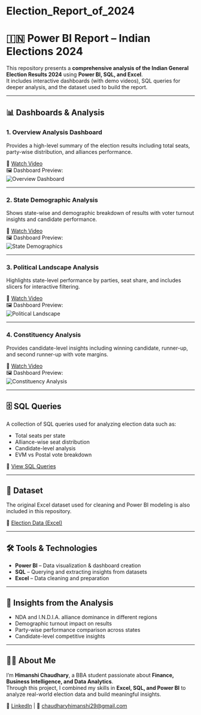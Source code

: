 # Election_Report_of_2024
# 🇮🇳 Power BI Report – Indian Elections 2024

This repository presents a **comprehensive analysis of the Indian General Election Results 2024** using **Power BI, SQL, and Excel**.  
It includes interactive dashboards (with demo videos), SQL queries for deeper analysis, and the dataset used to build the report.

---

## 📊 Dashboards & Analysis

### 1. Overview Analysis Dashboard
Provides a high-level summary of the election results including total seats, party-wise distribution, and alliances performance.  

🎥 [Watch Video](Overview_Dashboard/video.mp4)  
🖼️ Dashboard Preview:  
![Overview Dashboard](images/overview.png)

---

### 2. State Demographic Analysis
Shows state-wise and demographic breakdown of results with voter turnout insights and candidate performance.  

🎥 [Watch Video](State_Demographics/video.mp4)  
🖼️ Dashboard Preview:  
![State Demographics](images/state_demo.png)

---

### 3. Political Landscape Analysis
Highlights state-level performance by parties, seat share, and includes slicers for interactive filtering.  

🎥 [Watch Video](Political_Landscape/video.mp4)  
🖼️ Dashboard Preview:  
![Political Landscape](images/political.png)

---

### 4. Constituency Analysis
Provides candidate-level insights including winning candidate, runner-up, and second runner-up with vote margins.  

🎥 [Watch Video](Constituency_Analysis/video.mp4)  
🖼️ Dashboard Preview:  
![Constituency Analysis](images/constituency.png)

---

## 🗄️ SQL Queries
A collection of SQL queries used for analyzing election data such as:  
- Total seats per state  
- Alliance-wise seat distribution  
- Candidate-level analysis  
- EVM vs Postal vote breakdown  

📂 [View SQL Queries](SQL%20Queries.docx)  

---

## 📑 Dataset
The original Excel dataset used for cleaning and Power BI modeling is also included in this repository.  

📂 [Election Data (Excel)](data/election_data.xlsx)  

---

## 🛠️ Tools & Technologies
- **Power BI** – Data visualization & dashboard creation  
- **SQL** – Querying and extracting insights from datasets  
- **Excel** – Data cleaning and preparation  

---

## 🚀 Insights from the Analysis
- NDA and I.N.D.I.A. alliance dominance in different regions  
- Demographic turnout impact on results  
- Party-wise performance comparison across states  
- Candidate-level competitive insights  

---

## 👩‍💻 About Me
I’m **Himanshi Chaudhary**, a BBA student passionate about **Finance, Business Intelligence, and Data Analytics**.  
Through this project, I combined my skills in **Excel, SQL, and Power BI** to analyze real-world election data and build meaningful insights.  

🔗 [LinkedIn](https://linkedin.com) | 📧 chaudharyhimanshi29@gmail.com
